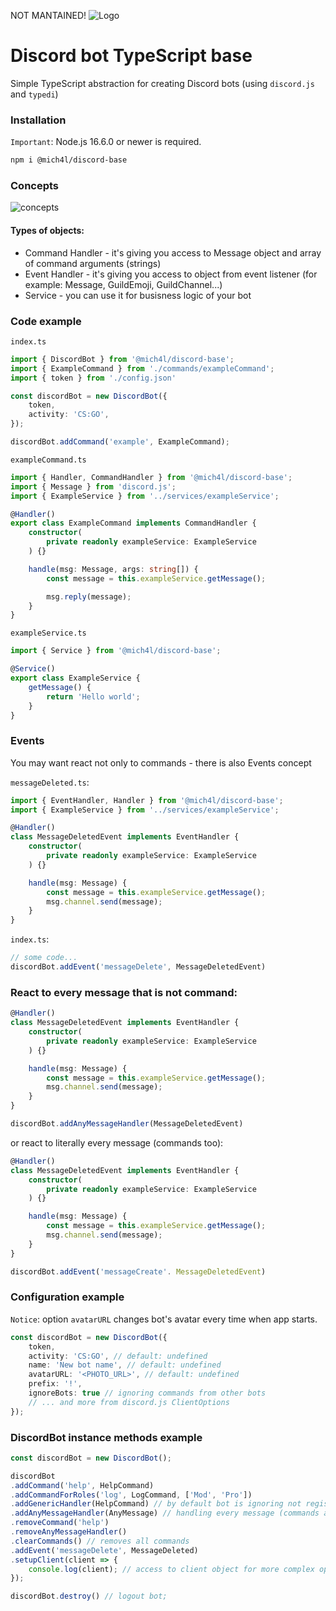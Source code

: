 NOT MANTAINED!
![Logo](https://user-images.githubusercontent.com/43048524/131166986-97187bd2-57e0-451f-8a1e-b54136a8b42b.png)
# Discord bot TypeScript base
Simple TypeScript abstraction for creating Discord bots (using `discord.js` and `typedi`)

### Installation
`Important`: Node.js 16.6.0 or newer is required.
```sh
npm i @mich4l/discord-base
```

### Concepts
![concepts](https://user-images.githubusercontent.com/43048524/131388363-e953424d-9c01-4088-a6af-0b2c48c44b17.png)
</br>
#### Types of objects:
- Command Handler - it's giving you access to Message object and array of command arguments (strings)
- Event Handler - it's giving you access to object from event listener (for example: Message, GuildEmoji, GuildChannel...)
- Service - you can use it for busisness logic of your bot 

### Code example
`index.ts`
```ts
import { DiscordBot } from '@mich4l/discord-base';
import { ExampleCommand } from './commands/exampleCommand';
import { token } from './config.json'

const discordBot = new DiscordBot({
    token,
    activity: 'CS:GO',
});

discordBot.addCommand('example', ExampleCommand);
```

`exampleCommand.ts`
```ts
import { Handler, CommandHandler } from '@mich4l/discord-base';
import { Message } from 'discord.js';
import { ExampleService } from '../services/exampleService';

@Handler()
export class ExampleCommand implements CommandHandler {
    constructor(
        private readonly exampleService: ExampleService
    ) {}

    handle(msg: Message, args: string[]) {
        const message = this.exampleService.getMessage();

        msg.reply(message);
    }
}
```

`exampleService.ts`
```ts
import { Service } from '@mich4l/discord-base';

@Service()
export class ExampleService {
    getMessage() {
        return 'Hello world';
    }
}
```

### Events
You may want react not only to commands - there is also Events concept

`messageDeleted.ts`:
```ts
import { EventHandler, Handler } from '@mich4l/discord-base';
import { ExampleService } from '../services/exampleService';

@Handler()
class MessageDeletedEvent implements EventHandler {
    constructor(
        private readonly exampleService: ExampleService
    ) {}

    handle(msg: Message) {
        const message = this.exampleService.getMessage();
        msg.channel.send(message);
    }
}
```

`index.ts`:
```ts
// some code...
discordBot.addEvent('messageDelete', MessageDeletedEvent)
```

### React to every message that is not command:
```ts
@Handler()
class MessageDeletedEvent implements EventHandler {
    constructor(
        private readonly exampleService: ExampleService
    ) {}

    handle(msg: Message) {
        const message = this.exampleService.getMessage();
        msg.channel.send(message);
    }
}

discordBot.addAnyMessageHandler(MessageDeletedEvent)
```
or react to literally every message (commands too):
```ts
@Handler()
class MessageDeletedEvent implements EventHandler {
    constructor(
        private readonly exampleService: ExampleService
    ) {}

    handle(msg: Message) {
        const message = this.exampleService.getMessage();
        msg.channel.send(message);
    }
}

discordBot.addEvent('messageCreate'. MessageDeletedEvent)
```

### Configuration example
`Notice`: option `avatarURL` changes bot's avatar every time when app starts.
```ts
const discordBot = new DiscordBot({
    token,
    activity: 'CS:GO', // default: undefined
    name: 'New bot name', // default: undefined
    avatarURL: '<PHOTO_URL>', // default: undefined
    prefix: '!',
    ignoreBots: true // ignoring commands from other bots
    // ... and more from discord.js ClientOptions
});
```

### DiscordBot instance methods example
```ts
const discordBot = new DiscordBot();

discordBot
.addCommand('help', HelpCommand)
.addCommandForRoles('log', LogCommand, ['Mod', 'Pro'])
.addGenericHandler(HelpCommand) // by default bot is ignoring not registered commands (you can return !help command or just return error message);
.addAnyMessageHandler(AnyMessage) // handling every message (commands are exception)
.removeCommand('help')
.removeAnyMessageHandler()
.clearCommands() // removes all commands
.addEvent('messageDelete', MessageDeleted)
.setupClient(client => {
    console.log(client); // access to client object for more complex operations (read discord.js docs)
});
```

```ts
discordBot.destroy() // logout bot;
```

